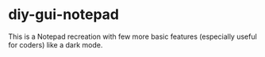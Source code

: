 # diy-gui-notepad
This is a Notepad recreation with few more basic features (especially useful for coders) like a dark mode.
